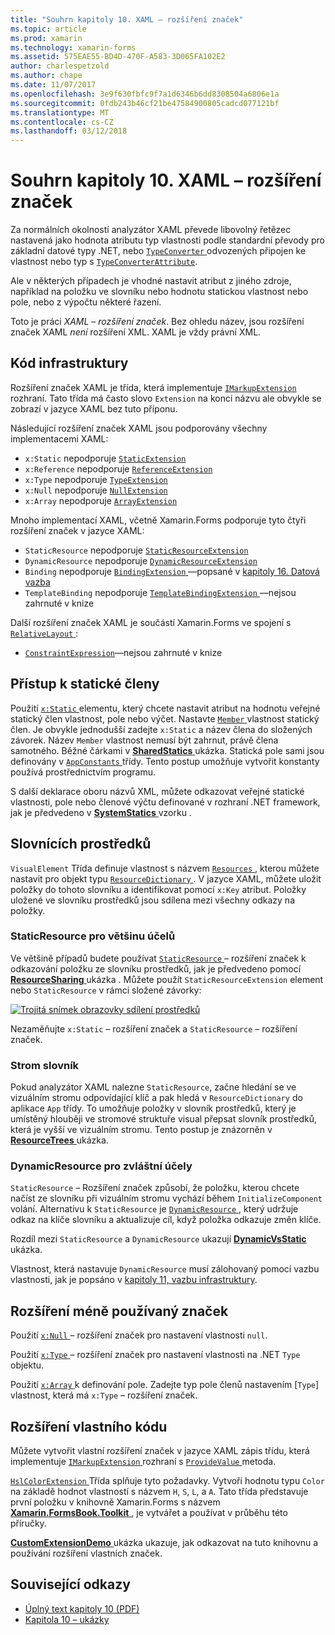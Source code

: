 ```yaml
---
title: "Souhrn kapitoly 10. XAML – rozšíření značek"
ms.topic: article
ms.prod: xamarin
ms.technology: xamarin-forms
ms.assetid: 575EAE55-BD4D-470F-A583-3D065FA102E2
author: charlespetzold
ms.author: chape
ms.date: 11/07/2017
ms.openlocfilehash: 3e9f630fbfc9f7a1d6346b6dd8308504a6806e1a
ms.sourcegitcommit: 0fdb243b46cf21be47584900805cadcd077121bf
ms.translationtype: MT
ms.contentlocale: cs-CZ
ms.lasthandoff: 03/12/2018
---
```

# <a name="summary-of-chapter-10-xaml-markup-extensions"></a>Souhrn kapitoly 10. XAML – rozšíření značek

Za normálních okolností analyzátor XAML převede libovolný řetězec nastavená jako hodnota atributu typ vlastnosti podle standardní převody pro základní datové typy .NET, nebo [ `TypeConverter` ](https://developer.xamarin.com/api/type/Xamarin.Forms.TypeConverter/) odvozených připojen ke vlastnost nebo typ s [`TypeConverterAttribute`](https://developer.xamarin.com/api/type/Xamarin.Forms.TypeConverterAttribute/).

Ale v některých případech je vhodné nastavit atribut z jiného zdroje, například na položku ve slovníku nebo hodnotu statickou vlastnost nebo pole, nebo z výpočtu některé řazení.

Toto je práci *XAML – rozšíření značek*. Bez ohledu název, jsou rozšíření značek XAML *není* rozšíření XML. XAML je vždy právní XML.

## <a name="the-code-infrastructure"></a>Kód infrastruktury

Rozšíření značek XAML je třída, která implementuje [ `IMarkupExtension` ](https://developer.xamarin.com/api/type/Xamarin.Forms.Xaml.IMarkupExtension/) rozhraní. Tato třída má často slovo `Extension` na konci názvu ale obvykle se zobrazí v jazyce XAML bez tuto příponu.

Následující rozšíření značek XAML jsou podporovány všechny implementacemi XAML:

- `x:Static` nepodporuje [`StaticExtension`](https://developer.xamarin.com/api/type/Xamarin.Forms.Xaml.StaticExtension/)
- `x:Reference` nepodporuje [`ReferenceExtension`](https://developer.xamarin.com/api/type/Xamarin.Forms.Xaml.ReferenceExtension/)
- `x:Type` nepodporuje [`TypeExtension`](https://developer.xamarin.com/api/type/Xamarin.Forms.Xaml.TypeExtension/)
- `x:Null` nepodporuje [`NullExtension`](https://developer.xamarin.com/api/type/Xamarin.Forms.Xaml.NullExtension/)
- `x:Array` nepodporuje [`ArrayExtension`](https://developer.xamarin.com/api/type/Xamarin.Forms.Xaml.ArrayExtension/)

Mnoho implementací XAML, včetně Xamarin.Forms podporuje tyto čtyři rozšíření značek v jazyce XAML:

- `StaticResource` nepodporuje [`StaticResourceExtension`](https://developer.xamarin.com/api/type/Xamarin.Forms.Xaml.StaticResourceExtension/)
- `DynamicResource` nepodporuje [`DynamicResourceExtension`](https://developer.xamarin.com/api/type/Xamarin.Forms.Xaml.DynamicResourceExtension/)
- `Binding` nepodporuje [ `BindingExtension` ](https://developer.xamarin.com/api/type/Xamarin.Forms.Xaml.BindingExtension/) &mdash;popsané v [kapitoly 16. Datová vazba](#chapter16)
- `TemplateBinding` nepodporuje [ `TemplateBindingExtension` ](https://developer.xamarin.com/api/type/Xamarin.Forms.Xaml.TemplateBindingExtension/) &mdash;nejsou zahrnuté v knize

Další rozšíření značek XAML je součástí Xamarin.Forms ve spojení s [ `RelativeLayout` ](https://developer.xamarin.com/api/type/Xamarin.Forms.RelativeLayout/):

- [`ConstraintExpression`](https://developer.xamarin.com/api/type/Xamarin.Forms.ConstraintExpression/)&mdash;nejsou zahrnuté v knize

## <a name="accessing-static-members"></a>Přístup k statické členy

Použití [ `x:Static` ](https://developer.xamarin.com/api/type/Xamarin.Forms.Xaml.StaticExtension/) elementu, který chcete nastavit atribut na hodnotu veřejné statický člen vlastnost, pole nebo výčet. Nastavte [ `Member` ](https://developer.xamarin.com/api/property/Xamarin.Forms.Xaml.StaticExtension.Member/) vlastnost statický člen. Je obvykle jednodušší zadejte `x:Static` a název člena do složených závorek. Název `Member` vlastnost nemusí být zahrnut, právě člena samotného. Běžné čárkami v [ **SharedStatics** ](https://github.com/xamarin/xamarin-forms-book-samples/tree/master/Chapter10/SharedStatics) ukázka. Statická pole sami jsou definovány v [ `AppConstants` ](https://github.com/xamarin/xamarin-forms-book-samples/blob/master/Chapter10/SharedStatics/SharedStatics/SharedStatics/AppConstants.cs) třídy. Tento postup umožňuje vytvořit konstanty používá prostřednictvím programu.

S další deklarace oboru názvů XML, můžete odkazovat veřejné statické vlastnosti, pole nebo členové výčtu definované v rozhraní .NET framework, jak je předvedeno v [ **SystemStatics** ](https://github.com/xamarin/xamarin-forms-book-samples/tree/master/Chapter10/SystemStatics) vzorku .

## <a name="resource-dictionaries"></a>Slovnících prostředků

`VisualElement` Třída definuje vlastnost s názvem [ `Resources` ](https://developer.xamarin.com/api/property/Xamarin.Forms.VisualElement.Resources/) , kterou můžete nastavit pro objekt typu [ `ResourceDictionary` ](https://developer.xamarin.com/api/type/Xamarin.Forms.ResourceDictionary/). V jazyce XAML, můžete uložit položky do tohoto slovníku a identifikovat pomocí `x:Key` atribut. Položky uložené ve slovníku prostředků jsou sdílena mezi všechny odkazy na položky.

### <a name="staticresource-for-most-purposes"></a>StaticResource pro většinu účelů

Ve většině případů budete používat [ `StaticResource` ](https://developer.xamarin.com/api/type/Xamarin.Forms.Xaml.StaticResourceExtension/) – rozšíření značek k odkazování položku ze slovníku prostředků, jak je předvedeno pomocí [ **ResourceSharing** ](https://github.com/xamarin/xamarin-forms-book-samples/tree/master/Chapter10/ResourceSharing) ukázka . Můžete použít `StaticResourceExtension` element nebo `StaticResource` v rámci složené závorky:

[![Trojitá snímek obrazovky sdílení prostředků](images/ch10fg03-small.png "sdílení prostředků")](images/ch10fg03-large.png#lightbox "sdílení prostředků")

Nezaměňujte `x:Static` – rozšíření značek a `StaticResource` – rozšíření značek.

### <a name="a-tree-of-dictionaries"></a>Strom slovník

Pokud analyzátor XAML nalezne `StaticResource`, začne hledání se ve vizuálním stromu odpovídající klíč a pak hledá v `ResourceDictionary` do aplikace `App` třídy. To umožňuje položky v slovník prostředků, který je umístěný hlouběji ve stromové struktuře visual přepsat slovník prostředků, která je vyšší ve vizuálním stromu. Tento postup je znázorněn v [ **ResourceTrees** ](https://github.com/xamarin/xamarin-forms-book-samples/tree/master/Chapter10/ResourceTrees) ukázka.

### <a name="dynamicresource-for-special-purposes"></a>DynamicResource pro zvláštní účely

`StaticResource` – Rozšíření značek způsobí, že položku, kterou chcete načíst ze slovníku při vizuálním stromu vychází během `InitializeComponent` volání. Alternativu k `StaticResource` je [ `DynamicResource` ](https://developer.xamarin.com/api/type/Xamarin.Forms.Xaml.DynamicResourceExtension/), který udržuje odkaz na klíče slovníku a aktualizuje cíl, když položka odkazuje změn klíče.

Rozdíl mezi `StaticResource` a `DynamicResource` ukazují [ **DynamicVsStatic** ](https://github.com/xamarin/xamarin-forms-book-samples/tree/master/Chapter10/DynamicVsStatic) ukázka.

Vlastnost, která nastavuje `DynamicResource` musí zálohovaný pomocí vazbu vlastnosti, jak je popsáno v [kapitoly 11, vazbu infrastruktury](chapter11.md).

## <a name="lesser-used-markup-extensions"></a>Rozšíření méně používaný značek

Použití [ `x:Null` ](https://developer.xamarin.com/api/type/Xamarin.Forms.Xaml.NullExtension/) – rozšíření značek pro nastavení vlastnosti `null`.

Použití [ `x:Type` ](https://developer.xamarin.com/api/type/Xamarin.Forms.Xaml.TypeExtension/) – rozšíření značek pro nastavení vlastnosti na .NET `Type` objektu.

Použití [ `x:Array` ](https://developer.xamarin.com/api/type/Xamarin.Forms.Xaml.ArrayExtension/) k definování pole. Zadejte typ pole členů nastavením [`Type`] vlastnost, která má `x:Type` – rozšíření značek.

## <a name="a-custom-markup-extension"></a>Rozšíření vlastního kódu

Můžete vytvořit vlastní rozšíření značek v jazyce XAML zápis třídu, která implementuje [ `IMarkupExtension` ](https://developer.xamarin.com/api/type/Xamarin.Forms.Xaml.IMarkupExtension/) rozhraní s [ `ProvideValue` ](https://developer.xamarin.com/api/member/Xamarin.Forms.Xaml.IMarkupExtension.ProvideValue/p/System.IServiceProvider/) metoda.

[ `HslColorExtension` ](https://github.com/xamarin/xamarin-forms-book-samples/blob/master/Libraries/Xamarin.FormsBook.Toolkit/Xamarin.FormsBook.Toolkit/HslColorExtension.cs) Třída splňuje tyto požadavky. Vytvoří hodnotu typu `Color` na základě hodnot vlastností s názvem `H`, `S`, `L`, a `A`. Tato třída představuje první položku v knihovně Xamarin.Forms s názvem [ **Xamarin.FormsBook.Toolkit** ](https://github.com/xamarin/xamarin-forms-book-samples/tree/master/Libraries/Xamarin.FormsBook.Toolkit) , je vytvářet a používat v průběhu této příručky.

[ **CustomExtensionDemo** ](https://github.com/xamarin/xamarin-forms-book-samples/tree/master/Chapter10/CustomExtensionDemo) ukázka ukazuje, jak odkazovat na tuto knihovnu a používání rozšíření vlastních značek.



## <a name="related-links"></a>Související odkazy

- [Úplný text kapitoly 10 (PDF)](https://download.xamarin.com/developer/xamarin-forms-book/XamarinFormsBook-Ch10-Apr2016.pdf)
- [Kapitola 10 – ukázky](https://github.com/xamarin/xamarin-forms-book-samples/tree/master/Chapter10)
